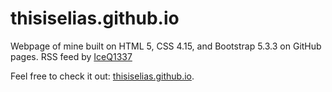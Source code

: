 # thisiselias.github.io
Webpage of mine built on HTML 5, CSS 4.15, and Bootstrap 5.3.3 on GitHub pages. RSS feed by [IceQ1337](https://github.com/IceQ1337/CS-RSS-Feed)

Feel free to check it out: [thisiselias.github.io](https://thisiselias.github.com/).
